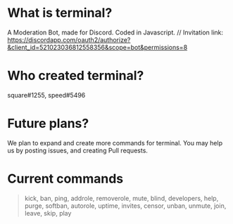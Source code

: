 # What is terminal?
A Moderation Bot, made for Discord. Coded in Javascript. //
Invitation link: 
https://discordapp.com/oauth2/authorize?&client_id=521023036812558356&scope=bot&permissions=8

# Who created terminal?
square#1255, speed#5496

# Future plans?
We plan to expand and create more commands for terminal. You may help us by posting issues, and creating Pull requests.

# Current commands
>kick, 
>ban, 
>ping,
>addrole, 
>removerole, 
>mute, 
>blind, 
>developers,
>help,
>purge,
>softban,
>autorole,
>uptime,
>invites,
>censor,
>unban,
>unmute,
>join,
>leave,
>skip,
>play
